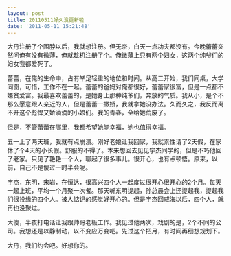 ```yaml
---
layout: post
title: 20110511好久没更新啦
date: '2011-05-11 15:21:48'
---
```



 大丹注册了个围脖以后，我就想注册。但无奈，白天一点功夫都没有。今晚蕾蕾突然问俺有没有微薄，俺就趁机注册了个。俺微薄上只有两个妇女，这两个纯爷们的妇女我都爱死了。

 蕾蕾，在俺的生命中，占有举足轻重的地位和时间。从高二开始，我们同桌，大学同窗，可惜，工作不在一起。蕾蕾的爸妈对俺都很好，蕾蕾家很富，但是一点都不嫌贫爱富。我最喜欢蕾蕾的，是她身上那种纯爷们，奔放的气质。我从小，是个不那么愿意跟人亲近的人，但是蕾蕾一撒娇，我就拿她没办法。久而久之，我反而离不开这个彪悍又娇滴滴的小娘们。我的青春，全给她荒废了。

 但是，不管蕾蕾在哪里，我都希望她能幸福，她也值得幸福。

 五一上了两天班，我就有点崩溃。刚好老娘让我回家，我就索性请了2天假，在家休了个4天的小长假。舒服的不得了。本来想回去见见宇杰同学的，但是不巧他回了老家。只见了艳艳一个人，聊起了很多事儿。很开心，也有点顿悟。原来，以前，自己不是傻过一时半会呢。

 宇杰，东明，宋岩，在恒达，很高兴四个人一起度过很开心很开心的2个月。每天一起上班，平均一个月聚一次餐。那天听东明提起，孙总晨会上还提起我，提起我们很投缘的四个人。被人惦记的感觉好开心的。但是宇杰回威海以后，四个人，就再也没聚过。

 大傻，半夜打电话让我跟帅哥老板工作。我见过他两次，戏剧的是，2个不同的公司。我想还是以静制动，以不变应万变吧。先过这个把月，有时间再细想规划下。

 大丹，我们约会吧。好想你的。


